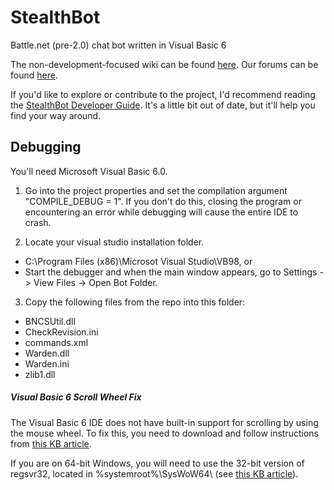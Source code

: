 # StealthBot
Battle.net (pre-2.0) chat bot written in Visual Basic 6

The non-development-focused wiki can be found [here](http://www.stealthbot.net/wiki/index.php?title=Main_Page). Our forums can be found [here](http://www.stealthbot.net/forum/index.php?/index).

If you'd like to explore or contribute to the project, I'd recommend reading the [StealthBot Developer Guide](https://github.com/stealthbot/StealthBot/blob/master/docs/StealthBot%20Developer%20Guide.pdf). It's a little bit out of date, but it'll help you find your way around.


## Debugging 
You'll need Microsoft Visual Basic 6.0. 

1. Go into the project properties and set the compilation argument "COMPILE_DEBUG = 1". If you don't do this, closing the program or encountering an error while debugging will cause the entire IDE to crash.

2. Locate your visual studio installation folder.
  * C:\Program Files (x86)\Microsot Visual Studio\VB98, or
  * Start the debugger and when the main window appears, go to Settings -> View Files -> Open Bot Folder.

3. Copy the following files from the repo into this folder:
  * BNCSUtil.dll
  * CheckRevision.ini
  * commands.xml
  * Warden.dll
  * Warden.ini
  * zlib1.dll
 
##### Visual Basic 6 Scroll Wheel Fix
The Visual Basic 6 IDE does not have built-in support for scrolling by using the mouse wheel.
To fix this, you need to download and follow instructions from [this KB article](https://support.microsoft.com/en-us/kb/837910).

If you are on 64-bit Windows, you will need to use the 32-bit version of regsvr32, located in %systemroot%\SysWoW64\ (see [this KB article](https://support.microsoft.com/en-us/kb/249873)).

